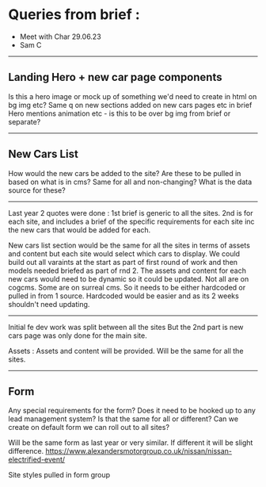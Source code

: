 # Queries from brief :

- Meet with Char 29.06.23
- Sam C

----
Landing Hero + new car page components
----
Is this a hero image or mock up of something we'd need to create in html on bg img etc?
Same q on new sections added on new cars pages etc in brief
Hero mentions animation etc - is this to be over bg img from brief or separate?


----
New Cars List
----

How would the new cars be added to the site?
Are these to be pulled in based on what is in cms? Same for all and non-changing?
What is the data source for these?

----
Last year 2 quotes were done :
1st brief is generic to all the sites.
2nd is for each site, and includes a brief of the specific requirements for each site inc the new cars that would be added for each.

New cars list section would be the same for all the sites in terms of assets and content but each site would select which cars to display.
We could build out all varaints at the start as part of first round of work and then models needed briefed as part of rnd 2.
The assets and content for each new cars would need to be dynamic so it could be updated.
Not all are on cogcms. Some are on surreal cms. So it needs to be either hardcoded or pulled in from 1 source.
Hardcoded would be easier and as its 2 weeks shouldn't need updating.

----

Initial fe dev work was split between all the sites
But the 2nd part is new cars page was only done for the main site.

Assets :
Assets and content will be provided.
Will be the same for all the sites.

-----
Form
-----

Any special requirements for the form?
Does it need to be hooked up to any lead management system?
Is that the same for all or different? Can we create on default form we can roll out to all sites?

Will be the same form as last year or very similar. If different it will be slight difference.
https://www.alexandersmotorgroup.co.uk/nissan/nissan-electrified-event/

Site styles pulled in form group